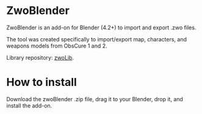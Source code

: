# ZwoBlender
ZwoBlender is an add-on for Blender (4.2+) to import and export .zwo files.

The tool was created specifically to import/export map, characters, and weapons models from ObsCure 1 and 2.

Library repository: [zwoLib](https://github.com/Al-Hydra/zwoLib).

# How to install
Download the zwoBlender .zip file, drag it to your Blender, drop it, and install the add-on.
